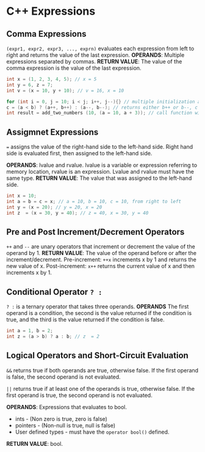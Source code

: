 # C++ Expressions

## Comma Expressions

`(expr1, expr2, expr3, ..., exprn)` evaluates each expression from left to right and returns the value of the last expression.
**OPERANDS**: Multiple expressions separated by commas.
**RETURN VALUE**: The value of the comma expression is the value of the last expression.

```C++
int x = (1, 2, 3, 4, 5); // x = 5
int y = 6, z = 7;
int v = (x = 10, y + 10); // v = 16, x = 10

for (int i = 0, j = 10; i < j; i++, j--){} // multiple initialization and increment/decrement
c = (a < b) ? (a++, b++) : (a--, b--); // returns either b++ or b--, c is always b
int result = add_two_numbers (10, (a = 10, a + 3)); // call function with (10, 13)
```

## Assigmnet Expressions

`=` assigns the value of the right-hand side to the left-hand side.
Right hand side is evaluated first, then assigned to the left-hand side.

**OPERANDS**: lvalue and rvalue. lvalue is a variable or expression referring to memory location, rvalue is an expression.
Lvalue and rvalue must have the same type.
**RETURN VALUE**: The value that was assigned to the left-hand side.

```C++
int x = 10;
int a = b = c = x; // a = 10, b = 10, c = 10, from right to left
int y = (x = 20); // y = 20, x = 20
int z  = (x = 30, y = 40); // z = 40, x = 30, y = 40
```

## Pre and Post Increment/Decrement Operators

`++` and `--` are unary operators that increment or decrement the value of the operand by 1.
**RETURN VALUE**: The value of the operand before or after the increment/decrement.
Pre-increment: `++x` increments x by 1 and returns the new value of x.
Post-increment: `x++` returns the current value of x and then increments x by 1.

## Conditional Operator `? :`

`? :` is a ternary operator that takes three operands.
**OPERANDS** The first operand is a condition, the second is the value returned if the condition is true,
and the third is the value returned if the condition is false.

```C++
int a = 1, b = 2;
int z = (a > b) ? a : b; // z  = 2
```

## Logical Operators and Short-Circuit Evaluation

`&&` returns true if both operands are true, otherwise false.
If the first operand is false, the second operand is not evaluated.

`||` returns true if at least one of the operands is true, otherwise false.
If the first operand is true, the second operand is not evaluated.

**OPERANDS**: Expressions that evaluates to bool.

- ints - (Non zero is true, zero is false)
- pointers - (Non-null is true, null is false)
- User defined types - must have the `operator bool()` defined.

**RETURN VALUE**: bool.
